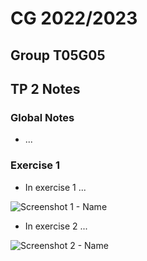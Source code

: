 # CG 2022/2023

## Group T05G05

## TP 2 Notes

### **Global Notes**

- ...

### **Exercise 1**

- In exercise 1 ...

![Screenshot 1 - Name](./screenshots/cg-t05g05-tp4-1.png)

- In exercise 2 ...

![Screenshot 2 - Name](./screenshots/cg-t05g05-tp4-2.png)
